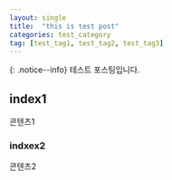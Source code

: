 ```yaml
---
layout: single
title:  "this is test post"
categories: test_category
tag: [test_tag1, test_tag2, test_tag3]
---
```

{: .notice--info}
테스트 포스팅입니다.

## index1
콘텐츠1

### indxex2
콘텐츠2
